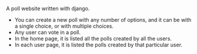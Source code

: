 A poll website written with django.

- You can create a new poll with any number of options, and it can be with a single choice, or with multiple choices.
- Any user can vote in a poll.
- In the home page, it is listed all the polls created by all the users.
- In each user page, it is listed the polls created by that particular user.
